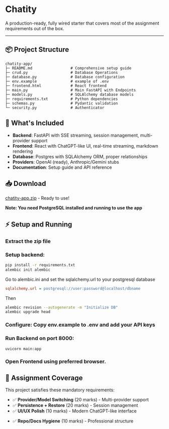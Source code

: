 ﻿# Chatity

A production-ready, fully wired starter that covers most of the assignment requirements out of the box.

---

## 📦 Project Structure

```
chatity-app/
├─ README.md                 # Comprehensive setup guide
├─ crud.py                   # Database Operations
├─ database.py               # Database configuration
├─ env.example               # example of .env
├─ frontend.html             # React frontend
├─ main.py                   # Main FastAPI with Endpoints
├─ models.py                 # SQLAlchemy database models
├─ requirements.txt          # Python dependencies
├─ schemas.py                # Pydantic validation
└─ security.py               # Authenticator
```
## 🚀 What's Included

- **Backend**: FastAPI with SSE streaming, session management, multi-provider support
- **Frontend**: React with ChatGPT-like UI, real-time streaming, markdown rendering
- **Database**: Postgres with SQLAlchemy ORM, proper relationships
- **Providers**: OpenAI (ready), Anthropic/Gemini stubs
- **Documentation**: Setup guide and API reference

## 📥 Download

[chatity-app.zip](https://github.com/AbdulMuizz789/AIAgenteZSCM/archive/refs/heads/main.zip) - Ready to use!

**Note: You need PostgreSQL installed and running to use the app**
## ⚡ Setup and Running

### Extract the zip file

### Setup backend: 
```bash
pip install -r requirements.txt
alembic init alembic
```
Go to alembic.ini and set the sqlalchemy.url to your postgresql database
```ini
sqlalchemy.url = postgresql://user:password@localhost/dbname
```
Then
```bash
alembic revision --autogenerate -m "Initialize DB"
alembic upgrade head
```
### Configure: Copy env.example to .env and add your API keys
### Run Backend on port 8000: 
```bash
uvicorn main:app
```
### Open Frontend using preferred browser.

## 🎯 Assignment Coverage

This project satisfies these mandatory requirements: 
<!-- - ✅ **SSE Streaming** (30 marks) - Real-time token-by-token responses  -->
- ✅ **Provider/Model Switching** (20 marks) - Multi-provider support 
- ✅ **Persistence + Restore** (20 marks) - Session management 
- ✅ **UI/UX Polish** (10 marks) - Modern ChatGPT-like interface 
<!-- - ✅ **Error Handling + Limits** (10 marks) - Rate limiting, token caps  -->

- ✅ **Repo/Docs Hygiene** (10 marks) - Professional structure
